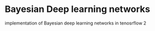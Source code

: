 # Bayesian Deep learning networks 
implementation of Bayesian deep learning networks in tenosrflow 2